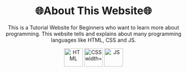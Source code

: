 <div align="center">
  <h1>🌐About This Website🌐</h1>
  <p>This is a Tutorial Website for Beginners who want to learn more about programming.
  This website tells and explains about many programming languages like HTML, CSS and JS.</p>
  <img src="https://camo.githubusercontent.com/fc36465c2aac1eaeddf4895486668bc6491a257260433dca22cf402bb2c29c2d/68747470733a2f2f63646e2e646973636f72646170702e636f6d2f656d6f6a69732f3831333930393638363434393037383335332e706e673f763d31" alt="HTML" width="50px" height="50px">
  <img src="https://camo.githubusercontent.com/bd015bb6d46bd5d48d9ea89bc6ca8e3faf1c535bd7e68cb3841aba74d8db17fb/68747470733a2f2f63646e2e646973636f72646170702e636f6d2f656d6f6a69732f3831333930393638353534323538343332312e706e673f763d31" alt="CSS width="50px" height="50px">
  <img src="https://camo.githubusercontent.com/34fc217307d449057a6c02955a01af02b7a3dd7ffb8bb03efe4a226c24da6df0/68747470733a2f2f63646e2e646973636f72646170702e636f6d2f656d6f6a69732f3831333930373632393938393639313434322e706e673f763d31" alt="JS" width="50px" height="50px">
</div>
